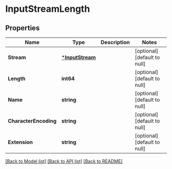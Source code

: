 # InputStreamLength

## Properties
Name | Type | Description | Notes
------------ | ------------- | ------------- | -------------
**Stream** | [***InputStream**](InputStream.md) |  | [optional] [default to null]
**Length** | **int64** |  | [optional] [default to null]
**Name** | **string** |  | [optional] [default to null]
**CharacterEncoding** | **string** |  | [optional] [default to null]
**Extension** | **string** |  | [optional] [default to null]

[[Back to Model list]](../README.md#documentation-for-models) [[Back to API list]](../README.md#documentation-for-api-endpoints) [[Back to README]](../README.md)


